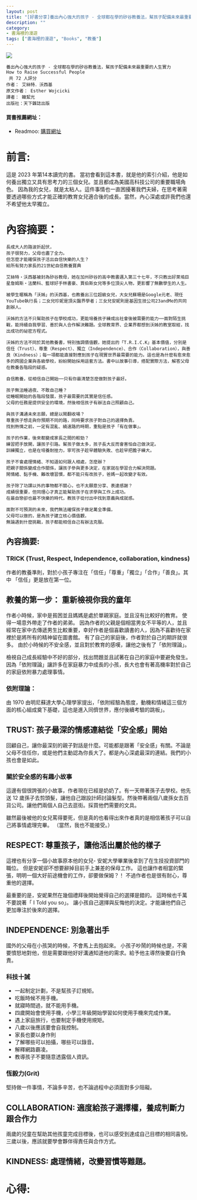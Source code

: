 ```yaml
---
layout: post
title: "[好書分享]養出內心強大的孩子 - 全球都在學的矽谷教養法，幫孩子配備未來最重要的人生實力"
description: ""
category: 
- 書海裡的漫遊
tags: ["書海裡的漫遊", "Books", "教養"]
---
```


<div><a href="https://moo.im/a/dlmAPV" title="養出內心強大的孩子"><img src="https://cdn.readmoo.com/cover/le/9cgfqln_210x315.jpg?v=0" /></a></div>


```
養出內心強大的孩子 - 全球都在學的矽谷教養法，幫孩子配備未來最重要的人生實力
How to Raise Successful People
 共 72 人評分
作者： 艾絲特．沃西基  
原文作者： Esther Wojcicki  
譯者： 韓絜光  
出版社：天下雜誌出版 
```

#### 買書推薦網址：

- Readmoo: [購買網址](https://moo.im/a/dlmAPV)

# 前言:

這是 2023 年第14本讀完的書。 當初會看到這本書，就是他的索引介紹，他是如何養出獨立又具有思考力的三個女兒。並且都成為美國高科技公司的重要職場角色。 因為我的女兒，就是太粘人。這件事情也一直困擾著我們夫婦，在思考著需要透過哪些方式才能正確的教育女兒適合後的成長。當然，內心深處或許我們也還不希望他太早獨立。



# 內容摘要：

```
長成大人的路波折起伏，
孩子很努力，父母也盡了全力。
但怎麼才能確保孩子活出自信快樂的人生？
給所有努力家長的21世紀自信教養寶典

艾絲特‧沃西基被封為矽谷教母，她在加州矽谷的高中教書邁入第三十七年，不只教出好萊塢巨星詹姆斯‧法蘭科、籃球好手林書豪、賈伯斯女兒等多位頂尖人物，更影響了無數學生的人生。

被學生暱稱為「沃姊」的沃西基，也教養出三位超級女兒，大女兒蘇珊是Google元老、現任YouTube執行長；二女兒珍妮是頂尖醫界學者；三女兒安妮則是基因生技公司23andMe的共同創辦人。

沃姊的方法不只幫助孩子在學校成功，更能培養孩子練成出社會後被需要的能力──面對陌生挑戰，能持續自我學習、善於與人合作解決難題。全球教育界、企業界都想到沃姊的教室取經，找出成功的祕密方程式。

沃姊的方法不同於其他教養書，特別強調價值觀，她提出的「T.R.I.C.K」基本價值，分別是信任（Trust）、尊重（Respect）、獨立（Independence）、合作（Collaboration），與善良（Kindness）；每一項都能直接對應到孩子在現實世界最需要的能力。這也是為什麼有愈來愈多的跨國企業與各級學校，紛紛開始採用這套方法。書中以故事引導，搭配實際方法，解答父母在教養各階段的疑惑。

自信教養，從相信自己開始──只有你最清楚怎麼做對孩子最好。

孩子無法睡過夜、不敢自己睡？
從睡眠開始的各階段發展，孩子最需要的其實是信任感。
父母的任務是提供安全的環境，然後相信孩子有辦法自己照顧自己。

與孩子溝通未來志願，總是以鬧翻收場？
尊重孩子想走與你預期不同的路，同時要求孩子對自己的選擇負責。
找到熱情之前，一定有混亂、繞遠路的時期，重點是孩子「有在做事」。

孩子的作業，後來都變成家長之間的較勁？
練習把手放開，讓孩子引路。幫孩子做太多，孩子長大反而會害怕自己做決定。
訓練獨立，也是在培養耐挫力，寧可孩子趁早體驗失敗、也趁早把膽子練大。

孩子不會處理情緒、不知道如何跟人相處，怎麼辦？
把親子關係變成合作關係，讓孩子參與更多決定，在家就在學習合力解決問題。
鬧情緒、黏手機、難改壞習慣，都不能只有改孩子，爸媽一起改變才有效。

孩子除了功課以外的事物都不關心，也不太願意分享、表達感謝？
成績很重要，但同理心才真正能幫助孩子在求學與工作上成功。
在最自戀卻也最不快樂的時代，教孩子從付出中找到意義與成就感。

面對不可預測的未來，我們無法確保孩子做足萬全準備，
父母可以做的，是為孩子建立核心價值觀，
無論遇到什麼挑戰，孩子都能相信自己有辦法克服。
```

## 內容摘要:

### TRICK (Trust, Respect, Independence, collaboration, kindness)

作者的教養準則，對於小孩子專注在「信任」「尊重」「獨立」「合作」「善良」。其中 「信任」更是放在第一位。



## 教養的第一步： 重新檢視你我的童年

作者小時候，家中是貧困並且媽媽是處於單親家庭。並且沒有比較好的教育。 使得一場意外帶走了作者的弟弟。 因為作者的父親是個相當男女不平等的人，並且經常在家中去傳遞男生比較重要，幸好作者是個喜歡讀書的人，因為不喜歡待在家裡於是將所有的精神留在圖書館。  有了自己的家庭後，作者對於自己的期許就很多。 由於小時候的不安全感，並且對於教育的感嘆，讓他之後有了「依附理論」。

檢視自己成長經驗中不好的部分，找出問題並且試著在自己的家庭中要避免發生。因為「依附理論」讓許多在家庭暴力中成長的小孩，長大也會有著高機率對於自己的家庭依附暴力處理事情。

### 依附理論：

由 1970 由明尼蘇達大學心理學家提出，「依附經驗為態度，動機和情緒這三個方面的核心組成奠下基礎，這也是進入同儕世界，應付後續考驗的跳板」。



## TRUST: 孩子最深的情感連結從「安全感」開始

回顧自己，讓你最深刻的親子對話是什麼。可能都是跟著「安全感」有關。不論是父母不信任你，或是他們主動認為你長大了。都是內心深處最深的連結。我們的小孩也會是如此。



### 關於安全感的有趣小故事

這邊有個很誇張的小故事，作者現在已經是奶奶了。有一天帶著孫子去學校。他先送 12 歲孫子去剪頭髮，讓他自己跟設計師討論髮型。然後帶著兩個八歲孫女去百貨公司。讓他們兩個人自己去逛街。採買他們需要的文具。

雖然最後被他的女兒罵得要死，但是真的也看得出來作者真的是相信著孩子可以自己將事情處理完畢。 （當然，我也不能接受。）



## RESPECT: 尊重孩子，讓他活出屬於他的樣子

這裡也有分享一個小故事原本他的女兒- 安妮大學畢業後拿到了在生技投資部門的職位。 但是安妮卻不想要辭掉目前手上兼差的保母工作。 這也讓作者相當的緊張，明明一個大好前途機會的工作，卻要做保姆？！ 不過作者也是很有耐心，尊重他的選擇。 

最重要的是，安妮果然在幾個禮拜後開始覺得自己的選擇是錯的。 這時候也千萬不要說著「 I Told you so」。 讓小孩自己選擇與反悔他的決定。才能讓他們自己更加專注於後來的選擇。



## INDEPENDENCE: 別急著出手

國外的父母在小孩哭的時候，不會馬上去抱起來。 小孩子吵鬧的時候也是，不需要憤怒地對他，但是需要跟他好好溝通知道他的需求。給予他主導然後要自行負責。

### 科技十誡

- 一起制定計劃，不是幫孩子訂規矩。
- 吃飯時候不用手機。
- 就寢時間過，就不能用手機。
- 四歲開始會使用手機，小學三年級開始學習如何使用手機來完成作業。
- 遇上家庭旅行，也要制定手機使用規矩。
- 八歲以後應該要會自我控制。
- 家長也要以身作則
- 了解哪些可以拍攝，哪些可以錄音。
- 解釋網路霸凌。
- 教導孩子不要隨意透露個人資訊。

### 恆毅力(Grit)

堅持做一件事情，不論多辛苦，也不論過程中必須面對多少阻礙。



## COLLABORATION: 適度給孩子選擇權，養成判斷力跟合作力

兩歲的兒童在幫助其他孩童完成目標後，也可以感受到達成自己目標的相同喜悅。三歲以後，應該就要學會夥伴得責任與合作方式。



## KINDNESS: 處理情緒，改變習慣等難題。



# 心得:

